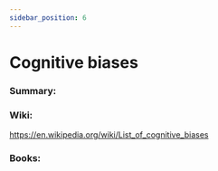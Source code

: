 ```yaml
---
sidebar_position: 6
---
```


# Cognitive biases

### Summary: 





### Wiki:

https://en.wikipedia.org/wiki/List_of_cognitive_biases

### Books:





